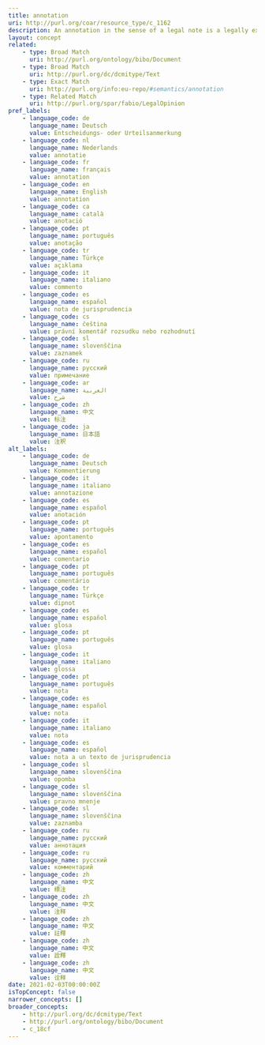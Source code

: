 ```yaml
---
title: annotation
uri: http://purl.org/coar/resource_type/c_1162
description: An annotation in the sense of a legal note is a legally explanatory comment on a decision handed down by a court or arbitral tribunal.
layout: concept
related:
    - type: Broad Match
      uri: http://purl.org/ontology/bibo/Document
    - type: Broad Match
      uri: http://purl.org/dc/dcmitype/Text
    - type: Exact Match
      uri: http://purl.org/info:eu-repo/#semantics/annotation
    - type: Related Match
      uri: http://purl.org/spar/fabio/LegalOpinion
pref_labels:
    - language_code: de
      language_name: Deutsch
      value: Entscheidungs- oder Urteilsanmerkung
    - language_code: nl
      language_name: Nederlands
      value: annotatie
    - language_code: fr
      language_name: français
      value: annotation
    - language_code: en
      language_name: English
      value: annotation
    - language_code: ca
      language_name: català
      value: anotació
    - language_code: pt
      language_name: português
      value: anotação
    - language_code: tr
      language_name: Türkçe
      value: açıklama
    - language_code: it
      language_name: italiano
      value: commento
    - language_code: es
      language_name: español
      value: nota de jurisprudencia
    - language_code: cs
      language_name: čeština
      value: právní komentář rozsudku nebo rozhodnutí
    - language_code: sl
      language_name: slovenščina
      value: zaznamek
    - language_code: ru
      language_name: русский
      value: примечание
    - language_code: ar
      language_name: العربية
      value: شرح
    - language_code: zh
      language_name: 中文
      value: 标注
    - language_code: ja
      language_name: 日本語
      value: 注釈
alt_labels:
    - language_code: de
      language_name: Deutsch
      value: Kommentierung
    - language_code: it
      language_name: italiano
      value: annotazione
    - language_code: es
      language_name: español
      value: anotación
    - language_code: pt
      language_name: português
      value: apontamento
    - language_code: es
      language_name: español
      value: comentario
    - language_code: pt
      language_name: português
      value: comentário
    - language_code: tr
      language_name: Türkçe
      value: dipnot
    - language_code: es
      language_name: español
      value: glosa
    - language_code: pt
      language_name: português
      value: glosa
    - language_code: it
      language_name: italiano
      value: glossa
    - language_code: pt
      language_name: português
      value: nota
    - language_code: es
      language_name: español
      value: nota
    - language_code: it
      language_name: italiano
      value: nota
    - language_code: es
      language_name: español
      value: nota a un texto de jurisprudencia
    - language_code: sl
      language_name: slovenščina
      value: opomba
    - language_code: sl
      language_name: slovenščina
      value: pravno mnenje
    - language_code: sl
      language_name: slovenščina
      value: zaznamba
    - language_code: ru
      language_name: русский
      value: аннотация
    - language_code: ru
      language_name: русский
      value: комментарий
    - language_code: zh
      language_name: 中文
      value: 標注
    - language_code: zh
      language_name: 中文
      value: 注释
    - language_code: zh
      language_name: 中文
      value: 註釋
    - language_code: zh
      language_name: 中文
      value: 詮釋
    - language_code: zh
      language_name: 中文
      value: 诠释
date: 2021-02-03T00:00:00Z
isTopConcept: false
narrower_concepts: []
broader_concepts:
    - http://purl.org/dc/dcmitype/Text
    - http://purl.org/ontology/bibo/Document
    - c_18cf
---
```


